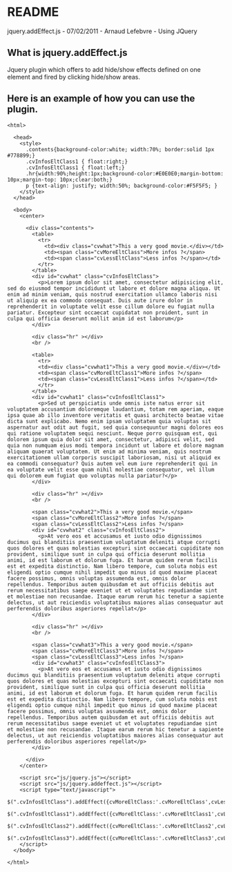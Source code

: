 README
======

jquery.addEffect.js - 07/02/2011 - Arnaud Lefebvre - Using JQuery

What is jquery.addEffect.js
---------------------------

Jquery plugin which offers to add hide/show effects defined on one
element and fired by clicking hide/show areas.


Here is an example of how you can use the plugin.
-------------------------------------------------

    <html>

      <head>
        <style>
          .contents{background-color:white; width:70%; border:solid 1px #778899;}
          .cvInfosEltClass1 { float:right;}
          .cvInfosEltClass1 { float:left;}
          .hr{width:90%;height:1px;background-color:#E0E0E0;margin-bottom: 10px;margin-top: 10px;clear:both;}
          p {text-align: justify; width:50%; background-color:#F5F5F5; }
        </style>
      </head>

      <body>
        <center>

          <div class="contents">
            <table>
              <tr>
                <td><div class="cvwhat">This a very good movie.</div></td>
                <td><span class="cvMoreEltClass">More infos ?</span>
                <td><span class="cvLessEltClass">Less infos ?</span></td>
              </tr>
            </table>
            <div id="cvwhat" class="cvInfosEltClass">
              <p>Lorem ipsum dolor sit amet, consectetur adipisicing elit, sed do eiusmod tempor incididunt ut labore et dolore magna aliqua. Ut enim ad minim veniam, quis nostrud exercitation ullamco laboris nisi ut aliquip ex ea commodo consequat. Duis aute irure dolor in reprehenderit in voluptate velit esse cillum dolore eu fugiat nulla pariatur. Excepteur sint occaecat cupidatat non proident, sunt in culpa qui officia deserunt mollit anim id est laborum</p>
            </div>

            <div class="hr" ></div>
            <br />

            <table>
              <tr>
              <td><div class="cvwhat1">This a very good movie.</div></td>
              <td><span class="cvMoreEltClass1">More infos ?</span>
              <td><span class="cvLessEltClass1">Less infos ?</span></td>
              </tr>
            </table>
            <div id="cvwhat1" class="cvInfosEltClass1">
              <p>Sed ut perspiciatis unde omnis iste natus error sit voluptatem accusantium doloremque laudantium, totam rem aperiam, eaque ipsa quae ab illo inventore veritatis et quasi architecto beatae vitae dicta sunt explicabo. Nemo enim ipsam voluptatem quia voluptas sit aspernatur aut odit aut fugit, sed quia consequuntur magni dolores eos qui ratione voluptatem sequi nesciunt. Neque porro quisquam est, qui dolorem ipsum quia dolor sit amet, consectetur, adipisci velit, sed quia non numquam eius modi tempora incidunt ut labore et dolore magnam aliquam quaerat voluptatem. Ut enim ad minima veniam, quis nostrum exercitationem ullam corporis suscipit laboriosam, nisi ut aliquid ex ea commodi consequatur? Quis autem vel eum iure reprehenderit qui in ea voluptate velit esse quam nihil molestiae consequatur, vel illum qui dolorem eum fugiat quo voluptas nulla pariatur?</p>
            </div>

            <div class="hr" ></div>
            <br />

            <span class="cvwhat2">This a very good movie.</span>
            <span class="cvMoreEltClass2">More infos ?</span>
            <span class="cvLessEltClass2">Less infos ?</span>
            <div id="cvwhat2" class="cvInfosEltClass2">
              <p>At vero eos et accusamus et iusto odio dignissimos ducimus qui blanditiis praesentium voluptatum deleniti atque corrupti quos dolores et quas molestias excepturi sint occaecati cupiditate non provident, similique sunt in culpa qui officia deserunt mollitia animi, id est laborum et dolorum fuga. Et harum quidem rerum facilis est et expedita distinctio. Nam libero tempore, cum soluta nobis est eligendi optio cumque nihil impedit quo minus id quod maxime placeat facere possimus, omnis voluptas assumenda est, omnis dolor repellendus. Temporibus autem quibusdam et aut officiis debitis aut rerum necessitatibus saepe eveniet ut et voluptates repudiandae sint et molestiae non recusandae. Itaque earum rerum hic tenetur a sapiente delectus, ut aut reiciendis voluptatibus maiores alias consequatur aut perferendis doloribus asperiores repellat</p>
            </div>

            <div class="hr" ></div>
            <br />

            <span class="cvwhat3">This a very good movie.</span>
            <span class="cvMoreEltClass3">More infos ?</span>
            <span class="cvLessEltClass3">Less infos ?</span>
            <div id="cvwhat3" class="cvInfosEltClass3">
              <p>At vero eos et accusamus et iusto odio dignissimos ducimus qui blanditiis praesentium voluptatum deleniti atque corrupti quos dolores et quas molestias excepturi sint occaecati cupiditate non provident, similique sunt in culpa qui officia deserunt mollitia animi, id est laborum et dolorum fuga. Et harum quidem rerum facilis est et expedita distinctio. Nam libero tempore, cum soluta nobis est eligendi optio cumque nihil impedit quo minus id quod maxime placeat facere possimus, omnis voluptas assumenda est, omnis dolor repellendus. Temporibus autem quibusdam et aut officiis debitis aut rerum necessitatibus saepe eveniet ut et voluptates repudiandae sint et molestiae non recusandae. Itaque earum rerum hic tenetur a sapiente delectus, ut aut reiciendis voluptatibus maiores alias consequatur aut perferendis doloribus asperiores repellat</p>
            </div>

          </div>
        </center>

        <script src="js/jquery.js"></script>
        <script src="js/jquery.addeffect.js"></script>
        <script type="text/javascript">
          $(".cvInfosEltClass").addEffect({cvMoreEltClass:'.cvMoreEltClass',cvLessEltClass:'.cvLessEltClass',effect:'0',cvTime:'100000'});
          $(".cvInfosEltClass1").addEffect({cvMoreEltClass:'.cvMoreEltClass1',cvLessEltClass:'.cvLessEltClass1',effect:'1',cvTime:'50000',hiddingTime:'2000'});
          $(".cvInfosEltClass2").addEffect({cvMoreEltClass:'.cvMoreEltClass2',cvLessEltClass:'.cvLessEltClass2',effect:'2',cvTime:'12550'});
          $(".cvInfosEltClass3").addEffect({cvMoreEltClass:'.cvMoreEltClass3',cvLessEltClass:'.cvLessEltClass3'});
        </script>
      </body>

    </html>
